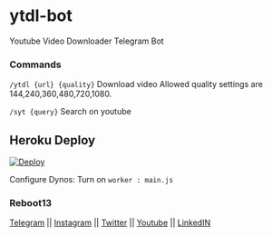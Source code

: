 # ytdl-bot
Youtube Video Downloader Telegram Bot


### Commands
`/ytdl {url} {quality}` Download video
Allowed quality settings are 144,240,360,480,720,1080.

`/syt {query}` Search on youtube


## Heroku Deploy
[![Deploy](https://www.herokucdn.com/deploy/button.svg)](https://heroku.com/deploy?template=https://github.com/sivaparvathigoli5/ytdl-bot)

Configure Dynos: Turn on `worker : main.js`



### Reboot13

[Telegram](https://telegram.me/reboot13_dev) || [Instagram](https://instagram.com/reboot13_dev) || [Twitter](https://twitter.com/reboot13_dev) || [Youtube](https://youtube.com/krutikraut) || [LinkedIN](https://linkedin.com/in/reboot13)
